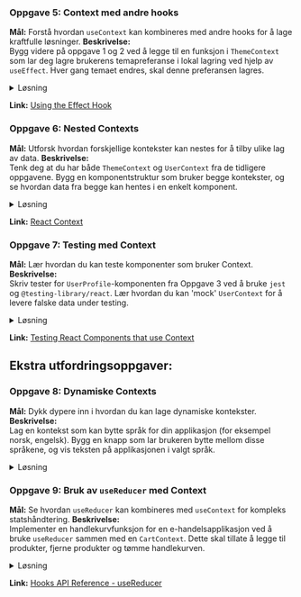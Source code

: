 ### **Oppgave 5: Context med andre hooks**
**Mål:** Forstå hvordan `useContext` kan kombineres med andre hooks for å lage kraftfulle løsninger.
**Beskrivelse:**  
Bygg videre på oppgave 1 og 2 ved å legge til en funksjon i `ThemeContext` som lar deg lagre brukerens temapreferanse i lokal lagring ved hjelp av `useEffect`. Hver gang temaet endres, skal denne preferansen lagres.  

<details><summary>Løsning</summary> 

```javascript
import React, { useState, useEffect, useContext } from 'react';
import { ThemeContext, ThemeProvider } from './ThemeContext';

const App = () => {
  const { theme } = useContext(ThemeContext);

  useEffect(() => {
    localStorage.setItem('preferred-theme', theme);
  }, [theme]);

  return <div className={theme}>{/* Rest of your app components */}</div>;
};
```

**Forklaring:**
Dette eksemplet viser hvordan du kan kombinere flere React-hooks for å oppnå en mer kompleks funksjonalitet. Her blir brukerens valg av tema lagret i nettleserens `localStorage` slik at valget huskes selv etter at siden lastes på nytt.

</details>

**Link:** [Using the Effect Hook](https://reactjs.org/docs/hooks-effect.html)

### **Oppgave 6: Nested Contexts**
**Mål:** Utforsk hvordan forskjellige kontekster kan nestes for å tilby ulike lag av data.
**Beskrivelse:**  
Tenk deg at du har både `ThemeContext` og `UserContext` fra de tidligere oppgavene. Bygg en komponentstruktur som bruker begge kontekster, og se hvordan data fra begge kan hentes i en enkelt komponent.   

<details><summary>Løsning</summary> 

```javascript
import { ThemeProvider } from './ThemeContext';
import { UserProvider } from './UserContext';

const App = () => (
  <ThemeProvider>
    <UserProvider>
      {/* Rest of your app components */}
    </UserProvider>
  </ThemeProvider>
);
```

**Forklaring:**
Dette mønsteret er nyttig når du har flere globale tilstander (f.eks. tema, brukerdata) som du vil gjøre tilgjengelig for hele applikasjonen. Ved å nøste Providers kan underliggende komponenter konsumere verdier fra alle tilgjengelige Contexts.

</details>

**Link:** [React Context](https://reactjs.org/docs/context.html)

### **Oppgave 7: Testing med Context**
**Mål:** Lær hvordan du kan teste komponenter som bruker Context.
**Beskrivelse:**  
Skriv tester for `UserProfile`-komponenten fra Oppgave 3 ved å bruke `jest` og `@testing-library/react`. Lær hvordan du kan 'mock' `UserContext` for å levere falske data under testing.

<details><summary>Løsning</summary> 

```javascript
import { render } from '@testing-library/react';
import { UserContext, UserProfile } from './UserContext';

test('renders user profile', () => {
  const user = { name: 'John Doe', profileImage: 'url_to_image' };

  const { getByText, getByAltText } = render(
    <UserContext.Provider value={user}>
      <UserProfile />
    </UserContext.Provider>
  );

  expect(getByText('John Doe')).toBeInTheDocument();
  expect(getByAltText('User Profile')).toBeInTheDocument();
});
```

**Forklaring:**
Dette eksemplet viser hvordan du kan gjøre 'mocking' av Context ved å bruke den faktiske `Provider` i testen, og sende inn mockede verdier for testing.

</details>

**Link:** [Testing React Components that use Context](https://kentcdodds.com/blog/how-to-test-custom-react-hooks)

## Ekstra utfordringsoppgaver:

### **Oppgave 8: Dynamiske Contexts**
**Mål:** Dykk dypere inn i hvordan du kan lage dynamiske kontekster.
**Beskrivelse:**  
Lag en kontekst som kan bytte språk for din applikasjon (for eksempel norsk, engelsk). Bygg en knapp som lar brukeren bytte mellom disse språkene, og vis teksten på applikasjonen i valgt språk. 

<details><summary>Løsning</summary> 

**Forklaring:**
I noen tilfeller, som for internasjonalisering, kan du trenge mer dynamiske Contexts. Biblioteker som `react-intl` eller `i18next` kan hjelpe med å opprette en dynamisk kontekst som håndterer ulike språk.

</details>

### **Oppgave 9: Bruk av `useReducer` med Context**
**Mål:** Se hvordan `useReducer` kan kombineres med `useContext` for kompleks statshåndtering.
**Beskrivelse:**  
Implementer en handlekurvfunksjon for en e-handelsapplikasjon ved å bruke `useReducer` sammen med en `CartContext`. Dette skal tillate å legge til produkter, fjerne produkter og tømme handlekurven.   

<details><summary>Løsning</summary> 

```javascript
import React, { createContext, useReducer } from 'react';

const CartContext = createContext();

const cartReducer = (state, action) => {
  switch (action.type) {
    case 'ADD_ITEM':
      return [...state, action.item];
    case 'REMOVE_ITEM':
      return state.filter((item) => item.id !== action.id);
    default:
      return state;
  }
};

const CartProvider = ({ children }) => {
  const [cart, dispatch] = useReducer(cartReducer, []);

  return <CartContext.Provider value={{ cart, dispatch }}>{children}</CartContext.Provider>;
};
```

**Forklaring:**
`useReducer` er en nyttig hook for komplekse tilstandshåndteringsscenarier, hvor du har mange relaterte handlinger som kan påvirke tilstanden. Ved å kombinere `useReducer` med Context kan du opprette en global tilstandshåndteringsløsning som ligner på Redux.

</details>

**Link:** [Hooks API Reference - useReducer](https://reactjs.org/docs/hooks-reference.html#usereducer)
